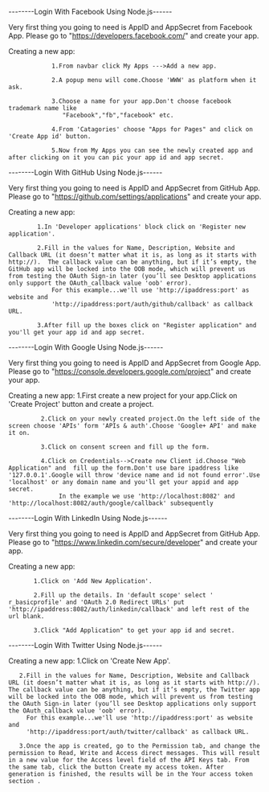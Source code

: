  --------Login With Facebook Using Node.js------

Very first thing you going to need is AppID and AppSecret from Facebook App. Please go to "https://developers.facebook.com/" and create your app.

Creating a new app:
        
                1.From navbar click My Apps --->Add a new app. 

                2.A popup menu will come.Choose 'WWW' as platform when it ask.

                3.Choose a name for your app.Don't choose facebook trademark name like
                   "Facebook","fb","facebook" etc.

                4.From 'Catagories' choose "Apps for Pages" and click on 'Create App id' button.

                5.Now from My Apps you can see the newly created app and after clicking on it you can pic your app id and app secret.

 --------Login With GitHub Using Node.js------

Very first thing you going to need is AppID and AppSecret from GitHub App. Please go to "https://github.com/settings/applications" and create your app.

Creating a new app:
                 
            1.In 'Developer applications' block click on 'Register new application'.

            2.Fill in the values for Name, Description, Website and Callback URL (it doesn’t matter what it is, as long as it starts with http://).  The callback value can be anything, but if it’s empty, the GitHub app will be locked into the OOB mode, which will prevent us from testing the OAuth Sign-in later (you’ll see Desktop applications only support the OAuth_callback value 'oob' error).
                For this example...we'll use 'http://ipaddress:port' as website and 
                'http://ipaddress:port/auth/github/callback' as callback URL.

            3.After fill up the boxes click on "Register application" and you'll get your app id and app secret.


 --------Login With Google Using Node.js------

Very first thing you going to need is AppID and AppSecret from Google App. Please go to "https://console.developers.google.com/project" and create your app.

Creating a new app:
             1.First create a new project for your app.Click on 'Create Project' button and create a project.

             2.Click on your newly created project.On the left side of the screen choose 'APIs' form 'APIs & auth'.Choose 'Google+ API' and make it on.

             3.Click on consent screen and fill up the form.

             4.Click on Credentials-->Create new Client id.Choose "Web Application" and  fill up the form.Don't use bare ipaddress like '127.0.0.1'.Google will throw 'device name and id not found error'.Use 'localhost' or any domain name and you'll get your appid and app secret.
                  In the example we use 'http://localhost:8082' and 'http://localhost:8082/auth/google/callback' subsequently



--------Login With LinkedIn Using Node.js------

Very first thing you going to need is AppID and AppSecret from GitHub App. Please go to "https://www.linkedin.com/secure/developer" and create your app.

Creating a new app:

           1.Click on 'Add New Application'.

           2.Fill up the details. In 'default scope' select ' r_basicprofile' and 'OAuth 2.0 Redirect URLs' put 'http://ipaddress:8082/auth/linkedin/callback' and left rest of the url blank.

           3.Click "Add Application" to get your app id and secret.




--------Login With Twitter Using Node.js------

Creating a new app:
       1.Click on 'Create New App'.

       2.Fill in the values for Name, Description, Website and Callback URL (it doesn’t matter what it is, as long as it starts with http://).  The callback value can be anything, but if it’s empty, the Twitter app will be locked into the OOB mode, which will prevent us from testing the OAuth Sign-in later (you’ll see Desktop applications only support the OAuth_callback value 'oob' error).
         For this example...we'll use 'http://ipaddress:port' as website and 
         'http://ipaddress:port/auth/twitter/callback' as callback URL.

       3.Once the app is created, go to the Permission tab, and change the permission to Read, Write and Access direct messages. This will result in a new value for the Access level field of the API Keys tab. From the same tab, click the button Create my access token. After generation is finished, the results will be in the Your access token section .
